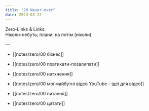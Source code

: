 ```yaml
---
title: "20 Never-ever"
date: 2023-03-22  
---
```

Zero-Links & Links:  
Ніколи-небуть; плани, на потім (ніколи)

—  

- [[notes/zero/00 бізнес]]

- [[notes/zero/00 повтикати-позалипати]]

- [[notes/zero/00 натхнення]]

- [[notes/zero/00 мої майбутні відео YouTube - ідеї для відео]]

- [[notes/zero/00 питання]]

- [[notes/zero/00 цитати]]